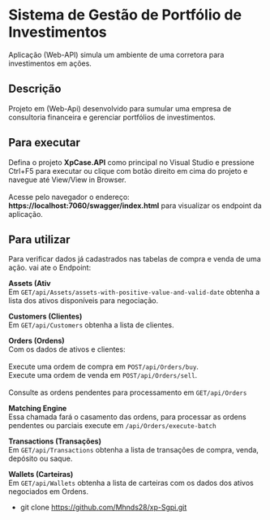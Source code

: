 # Sistema de Gestão de Portfólio de Investimentos
Aplicação (Web-API) simula um ambiente de uma corretora para investimentos em ações.
## Descrição

Projeto em (Web-Api) desenvolvido para sumular uma empresa de consultoria financeira e gerenciar portfólios de investimentos.

## Para executar

 Defina o projeto <b>XpCase.API</b> como principal no Visual Studio e pressione Ctrl+F5 para executar ou clique com botão direito em cima do projeto e navegue até View/View in Browser.
  <br> <br>
  Acesse pelo navegador o endereço: <b>https://localhost:7060/swagger/index.html</b> para visualizar os endpoint da aplicação.

## Para utilizar
Para verificar dados já cadastrados nas tabelas de compra e venda de uma ação. vai ate o Endpoint:

<b>Assets (Ativ</b><br>
Em <code>GET/api/Assets/assets-with-positive-value-and-valid-date</code> obtenha a lista dos ativos disponíveis para negociação. <br>

<b>Customers (Clientes)</b><br>
Em <code>GET/api/Customers</code> obtenha a lista de clientes. <br>

<b>Orders (Ordens)</b><br>
Com os dados de ativos e clientes:<br><br>
Execute uma ordem de compra em <code>POST/api/Orders/buy</code>. <br>
Execute uma ordem de venda em <code>POST/api/Orders/sell</code>. <br><br>
Consulte as ordens pendentes para processamento em <code>GET/api/Orders</code> <br>

<b>Matching Engine</b><br>
Essa chamada fará o casamento das ordens, para processar as ordens pendentes ou parciais execute em <code>/api/Orders/execute-batch</code><br>

<b>Transactions (Transações)</b><br>
Em <code>GET/api/Transactions</code> obtenha a lista de transações de compra, venda, depósito ou saque.<br>

<b>Wallets (Carteiras)</b><br>
Em <code>GET/api/Wallets</code> obtenha a lista de carteiras com os dados dos ativos negociados em Ordens.<br>

- git clone https://github.com/Mhnds28/xp-Sgpi.git
